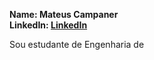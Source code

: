 **Name: Mateus Campaner**<br/>
**LinkedIn: [LinkedIn](https://www.linkedin.com/in/mateus-eduardo-campaner-800573213/)**

Sou estudante de Engenharia de


